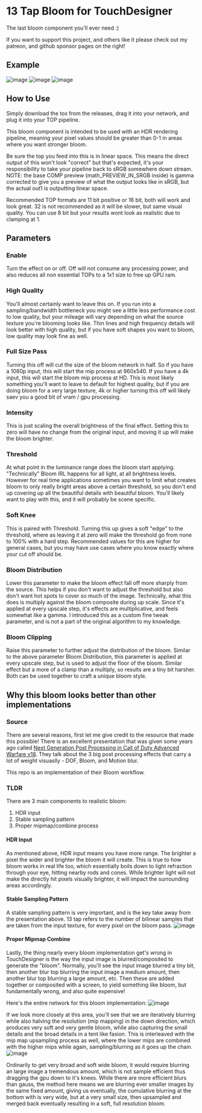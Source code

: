 # 13 Tap Bloom for TouchDesigner
The last bloom component you'll ever need :)

If you want to support this project, and others like it please check out my patreon, and github sponsor pages on the right!

## Example
![image](https://user-images.githubusercontent.com/10091486/235195443-0f5634a3-a2dd-4c6d-bd28-473d0fb14825.png)
![image](https://user-images.githubusercontent.com/10091486/235196563-4cc1bf15-0413-4dc0-ae02-8ff604bcc4ef.png)
![image](https://user-images.githubusercontent.com/10091486/235202365-d3cc89ed-8bf0-44d0-86d7-f17c9cab1fd8.png)


## How to Use
Simply download the tox from the releases, drag it into your network, and plug it into your TOP pipeline.

This bloom component is intended to be used with an HDR rendering pipeline, meaning your pixel values should be greater than 0-1 in areas where you want stronger bloom. 

Be sure the top you feed into this is in linear space. This means the direct output of this won't look "correct" but that's expected, it's your responsibility to take your pipeline back to sRGB somewhere down stream. NOTE: the base COMP preview (math_PREVIEW_IN_SRGB inside) is gamma corrected to give you a preview of what the output looks like in sRGB, but the actual out1 is outputting linear space.

Recommended TOP formats are 11 bit positive or 16 bit, both will work and look great. 32 is not recommended as it will be slower, but same visual quality. You can use 8 bit but your results wont look as realistic due to clamping at 1.

## Parameters

### Enable
Turn the effect on or off. Off will not consume any processing power, and also reduces all non essential TOPs to a 1x1 size to free up GPU ram.

### High Quality
You'll almost certainly want to leave this on. If you run into a sampling/bandwidth bottleneck you might see a little less performance cost to low quality, but your mileage will vary depending on what the source texture you're blooming looks like. Thin lines and high frequency details will look better with high quality, but if you have soft shapes you want to bloom, low quality may look fine as well.

### Full Size Pass
Turning this off will cut the size of the bloom network in half. So if you have a 1080p input, this will start the mip process at 960x540. If you have a 4k input, this will start the bloom mip process at HD. This is most likely something you'll want to leave to default for highest quality, but if you are doing bloom for a very large texture, 4k or higher turning this off will likely saev you a good bit of vram / gpu processing.

### Intensity
This is just scaling the overall brightness of the final effect. Setting this to zero will have no change from the original input, and moving it up will make the bloom brighter.

### Threshold
At what point in the luminance range does the bloom start applying. "Technically" Bloom IRL happens for all light, at all brightness levels. However for real time applications sometimes you want to limit what creates bloom to only really bright areas above a certain threshold, so you don't end up covering up all the beautiful details with beautiful bloom. You'll likely want to play with this, and it will probably be scene specific.

### Soft Knee
This is paired with Threshold. Turning this up gives a soft "edge" to the threshold, where as leaving it at zero will make the threshold go from none to 100% with a hard step. Recommended values for this are higher for general cases, but you may have use cases where you know exactly where your cut off should be.

### Bloom Distribution
Lower this parameter to make the bloom effect fall off more sharply from the source. This helps if you don't want to adjust the threshold but also don't want hot spots to cover so much of the image. Technically, what this does is multiply against the bloom composite during up scale. Since it's applied at every upscale step, it's effects are multiplicative, and feels somewhat like a gamma. I introduced this as a custom fine tweak parameter, and is not a part of the original algorithm to my knowledge.

### Bloom Clipping
Raise this parameter to further adjust the distribution of the bloom. Similar to the above parameter Bloom Distribution, this parameter is applied at every upscale step, but is used to adjust the floor of the bloom. Similar effect but a more of a clamp than a multiply, so results are a tiny bit harsher. Both can be used together to craft a unique bloom style.

## Why this bloom looks better than other implementations

### Source
There are several reasons, first let me give credit to the resource that made this possible! There is an excellent presentation that was given some years ago called [Next Generation Post Processing in Call of Duty Advanced Warfare v18](https://goo.gl/eomGso). They talk about the 3 big post processing effects that carry a lot of weight visuaslly - DOF, Bloom, and Motion blur. 

This repo is an implementation of their Bloom workflow.

### TLDR
There are 3 main components to realistic bloom:
1. HDR input
2. Stable sampling pattern
3. Proper mipmap/combine process

#### HDR Input
As mentioned above, HDR input means you have more range. The brighter a pixel the wider and brighter the bloom it will create. This is true to how bloom works in real life too, which essentially boils down to light refraction through your eye, hitting nearby rods and cones. While brighter light will not make the directly hit pixels visually brighter, it will impact the surrounding areas accordingly.

#### Stable Sampling Pattern
A stable sampling pattern is very important, and is the key take away from the presentation above. 13 tap refers to the number of bilinear samples that are taken from the input texture, for every pixel on the bloom pass.
![image](https://user-images.githubusercontent.com/10091486/235203929-22a3dd71-cc39-426e-8a2e-cc98065aa6c3.png)

#### Proper Mipmap Combine
Lastly, the thing nearly every bloom implementation get's wrong in TouchDesigner is the way the input image is blurred/composited to generate the "bloom". Normally, you'll see the input image blurred a tiny bit, then another blur top blurring the input image a medium amount, then another blur top blurring a large amount, etc. Then these are added together or composited with a screen, to yield something like bloom, but fundamentally wrong, and also quite expensive!

Here's the entire network for this bloom implementation:
![image](https://user-images.githubusercontent.com/10091486/235200519-cd8bf970-b349-4cf3-9e86-041ac2183fd2.png)

If we look more closely at this area, you'll see that we are iteratively blurring while also halving the resolution (mip mapping) in the down direction, which produces very soft and very gentle bloom, while also capturing the small details and the broad details in a tent like fasion. This is interleaved with the mip map upsampling process as well, where the lower mips are combined with the higher mips while again, sampling/blurring as it goes up the chain.
![image](https://user-images.githubusercontent.com/10091486/235205639-15a467f6-efd5-4447-bc5d-e72f82b7c2fe.png)

Ordinarily to get very broad and soft wide bloom, it would require blurring an large image a tremendous amount, which is not sample efficient thus dragging the gpu down to it's knees. While there are more efficient blurs than gauss, the method here means we are blurring ever smaller images by the same fixed amount, giving us eventually, the cumulative blurring at the bottom with is very wide, but at a very small size, then upsampled and merged back eventually resulting in a soft, full resolution bloom.



